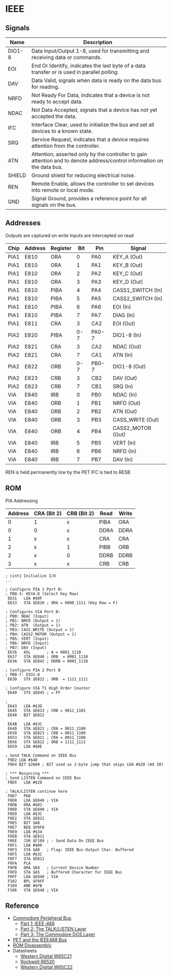 # IEEE

## Signals

 Name | Description
------|------------
DIO1-8 | Data Input/Output 1-8, used for transmitting and receiving data or commands.
EOI  | End Or Identify, indicates the last byte of a data transfer or is used in parallel polling.
DAV  | Data Valid, signals when data is ready on the data bus for reading.
NRFD | Not Ready For Data, indicates that a device is not ready to accept data.
NDAC | Not Data Accepted, signals that a device has not yet accepted the data.
IFC  | Interface Clear, used to initialize the bus and set all devices to a known state.
SRQ  | Service Request, indicates that a device requires attention from the controller.
ATN  | Attention, asserted only by the controller to gain attention and to denote address/control information on the data bus.
SHIELD| Ground shield for reducing electrical noise.
REN  | Remote Enable, allows the controller to set devices into remote or local mode.
GND  | Signal Ground, provides a reference point for all signals on the bus.

## Addresses

Outputs are captured on write
Inputs are intercepted on read

Chip | Address | Register | Bit | Pin   | Signal
-----|---------|----------|-----|-------|------------
PIA1 | E810    | ORA      |  0  | PA0   | KEY_A (Out)
PIA1 | E810    | ORA      |  1  | PA1   | KEY_B (Out)
PIA1 | E810    | ORA      |  2  | PA2   | KEY_C (Out)
PIA1 | E810    | ORA      |  3  | PA3   | KEY_D (Out)
PIA1 | E810    | PIBA     |  4  | PA4   | CASS1_SWITCH (In)
PIA1 | E810    | PIBA     |  5  | PA5   | CASS2_SWITCH (In)
PIA1 | E810    | PIBA     |  6  | PA6   | EOI (In)
PIA1 | E810    | PIBA     |  7  | PA7   | DIAG (In)
PIA1 | E811    | CRA      |  3  | CA2   | EOI (Out)
PIA2 | E820    | PIBA     | 0-7 | PA0-7 | DIO1-8 (In)
PIA2 | E821    | CRA      |  3  | CA2   | NDAC (Out)
PIA2 | E821    | CRA      |  7  | CA1   | ATN (In)
PIA2 | E822    | ORB      | 0-7 | PB0-7 | DIO1-8 (Out)
PIA2 | E823    | CRB      |  3  | CB2   | DAV (Out)
PIA2 | E823    | CRB      |  7  | CB1   | SRQ (In)
VIA  | E840    | IRB      |  0  | PB0   | NDAC (In)
VIA  | E840    | ORB      |  1  | PB1   | NRFD (Out)
VIA  | E840    | ORB      |  2  | PB2   | ATN (Out)
VIA  | E840    | ORB      |  3  | PB3   | CASS_WRITE (Out)
VIA  | E840    | ORB      |  4  | PB4   | CASS2_MOTOR (Out)
VIA  | E840    | IRB      |  5  | PB5   | VERT (In)
VIA  | E840    | IRB      |  6  | PB6   | NRFD (In)
VIA  | E840    | IRB      |  7  | PB7   | DAV (In)

REN is held permanently low by the PET
IFC is tied to RESB

## ROM

PIA Addressing

Address | CRA (Bit 2) | CRB (Bit 2) | Read | Write
--------|-------------|-------------|------|-------
0 | 1 | x | PIBA | ORA
0 | 0 | x | DDRA | DDRA
1 | x | x | CRA | CRA
2 | x | 1 | PIBB | ORB
2 | x | 0 | DDRB | DDRB
3 | x | x | CRB | CRB

```
; cint1 Initialize I/O
...

; Configure PIA 1 Port B:
; PB0-3: KEYA-D (Select Key Row)
 E631   LDA #$0F
 E633   STA $E810 ; ORA = 0000_1111 (Key Row = F)
 
; Configures VIA Port B:
; PB0: NDAC (Input)
; PB1: NRFD (Output = 1)
; PB2: ATN  (Output = 1)
; PB3: CASS_WRITE (Output = 1)
; PB4: CASS2_MOTOR (Output = 1)
; PB5: VERT (Input)
; PB6: NRFD (Input)
; PB7: DAV (Input)
 E636   ASL       ; A = 0001_1110
 E637   STA $E840 ; ORB  = 0001_1110
 E63A   STA $E842 ; DDRB = 0001_1110

; Configure PIA 2 Port B
; PB0-7: DIO1-8
 E63D   STX $E822 ; ORB  = 1111_1111

; Configure VIA T1 High Order Counter
 E640   STX $E845 ; = FF

; 
 E643   LDA #$3D
 E645   STA $E813 ; CRB = 0011_1101
 E648   BIT $E812

 E64B   LDA #$3C
 E64D   STA $E821 ; CRA = 0011_1100
 E650   STA $E823 ; CRB = 0011_1100
 E653   STA $E811 ; CRA = 0011_1100
 E656   STX $E822 ; ORB = 1111_1111
 E659   LDA #$0E

; Send TALK Command on IEEE Bus
 F0D2 LDA #$40
 F0D4 BIT $20A9 ; BIT used as 2-byte jump that skips LDA #$20 (A9 20)

; *** Resyncing ***
; Send LISTEN Command on IEEE Bus
 F0D5   LDA #$20

; TALK/LISTEN continue here
 F0D7   PHA
 F0D8   LDA $E840 ; VIA
 F0DB   ORA #$02
 F0DD   STA $E840 ; VIA
 F0E0   LDA #$3C
 F0E2   STA $E821
 F0E5   BIT $A0
 F0E7   BEQ $F0FA
 F0E9   LDA #$34
 F0EB   STA $E811
 F0EE   JSR $F109 ; - Send Data On IEEE Bus
 F0F1   LDA #$00
 F0F3   STA $A0   ; Flag: IEEE Bus-Output Char. Buffered
 F0F5   LDA #$3C
 F0F7   STA $E811
 F0FA   PLA
 F0FB   ORA $D4   ; Current Device Number
 F0FD   STA $A5   ; Buffered Character for IEEE Bus
 F0FF   LDA $E840 ; VIA
 F102   BPL $F0FF
 F104   AND #$FB
 F106   STA $E840 ; VIA
```

## Reference

* [Commodore Peripheral Bus](https://www.pagetable.com/?p=1018)
  * [Part 1: IEEE-488](https://www.pagetable.com/?p=1023)
  * [Part 2: The TALK/LISTEN Layer](https://www.pagetable.com/?p=1031)
  * [Part 3: The Commodore DOS Layer](https://www.pagetable.com/?p=1038)
* [PET and the IEEE488 Bus](http://www.primrosebank.net/computers/pet/documents/PET_and_the_IEEE488_Bus_text.pdf)
* [ROM Disassembly](https://www.zimmers.net/anonftp/pub/cbm/src/pet/pet_rom4_disassembly.txt)
* Datasheets
  * [Western Digital W65C21](https://www.westerndesigncenter.com/wdc/documentation/w65c21.pdf)
  * [Rockwell R6520](http://archive.6502.org/datasheets/rockwell_r6520_pia.pdf)
  * [Western Digital W65C22](https://www.westerndesigncenter.com/wdc/documentation/w65c22.pdf)
